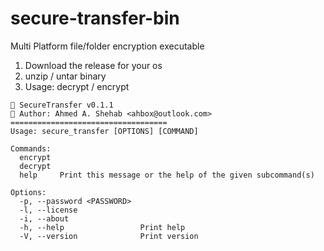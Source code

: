# secure-transfer-bin
Multi Platform file/folder encryption executable

1. Download the release for your os
2. unzip / untar binary
3. Usage: decrypt / encrypt
```
🔐 SecureTransfer v0.1.1
👤 Author: Ahmed A. Shehab <ahbox@outlook.com>
===================================
Usage: secure_transfer [OPTIONS] [COMMAND]

Commands:
  encrypt  
  decrypt  
  help     Print this message or the help of the given subcommand(s)

Options:
  -p, --password <PASSWORD>  
  -l, --license              
  -i, --about                
  -h, --help                 Print help
  -V, --version              Print version
```
